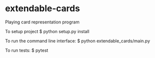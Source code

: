 # extendable-cards
Playing card representation program

To setup project
$ python setup.py install

To run the command line interface:
$ python extendable_cards/main.py

To run tests:
$ pytest
